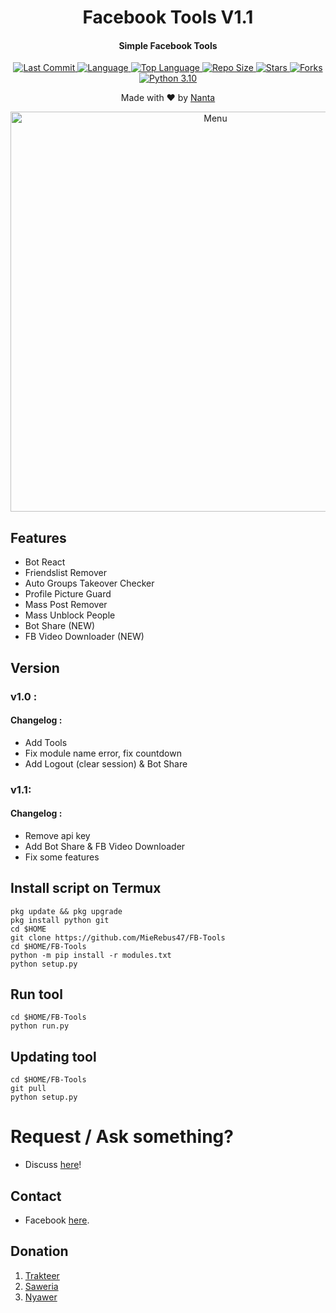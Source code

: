 <h1 align="center">
  Facebook Tools V1.1
</h1>
<h4 align="center">
  Simple Facebook Tools
</h4>
<div align="center">
  <a href="https://github.com/MieRebus47">
    <img alt="Last Commit" src="https://img.shields.io/github/last-commit/MieRebus47/FB-Tools.svg"/>
  </a>
  <a href="https://github.com/MieRebus47">
    <img alt="Language" src="https://img.shields.io/github/languages/count/MieRebus47/FB-Tools.svg"/>
  </a>
  <a href="https://github.com/MieRebus47">
    <img alt="Top Language" src="https://img.shields.io/github/languages/top/MieRebus47/FB-Tools.svg"/>
  </a>
  <a href="https://github.com/MieRebus47">
    <img alt="Repo Size" src="https://img.shields.io/github/repo-size/MieRebus47/FB-Tools.svg"/>
  </a>
  <a href="https://github.com/MieRebus47">
    <img alt="Stars" src="https://img.shields.io/github/stars/MieRebus47/FB-Tools.svg"/>
  </a>
  <a href="https://github.com/MieRebus47">
    <img alt="Forks" src="https://img.shields.io/github/forks/MieRebus47/FB-Tools.svg"/>
  </a>
  <a href="https://github.com/MieRebus47">
    <img alt="Python 3.10" src="https://img.shields.io/badge/Python-3.11-success.svg"/>
  </a>
</div>
<p align="center">
  Made with ❤️ by <a href="https://github.com/MieRebus47">Nanta</a>
</p>
<p align="center">
 <img src="https://raw.githubusercontent.com/MieRebus47/MieRebus47/main/picture/Screenshot_2023-04-08-23-18-34-62.jpg" width="640" title="Menu" alt="Menu">
</p>

## Features
* Bot React
* Friendslist Remover
* Auto Groups Takeover Checker
* Profile Picture Guard
* Mass Post Remover
* Mass Unblock People
* Bot Share (NEW)
* FB Video Downloader (NEW)

## Version
### v1.0 :
#### Changelog :
* Add Tools
* Fix module name error, fix countdown
* Add Logout (clear session) & Bot Share

### v1.1:
#### Changelog :
* Remove api key
* Add Bot Share & FB Video Downloader
* Fix some features

## Install script on Termux
```
pkg update && pkg upgrade
pkg install python git
cd $HOME
git clone https://github.com/MieRebus47/FB-Tools
cd $HOME/FB-Tools
python -m pip install -r modules.txt
python setup.py
```

## Run tool
```
cd $HOME/FB-Tools
python run.py
```

## Updating tool
```
cd $HOME/FB-Tools
git pull
python setup.py
```

# Request / Ask something?
- Discuss [here](https://github.com/MieRebus47/FB-Tools/discussions/1)!
## Contact
- Facebook [here](https://www.facebook.com/your.nanta).

## Donation
1. [Trakteer](https://trakteer.id/d.izzy)
2. [Saweria](https://saweria.co/zeryuu)
3. [Nyawer](https://nyawer.co/zeryuu)
